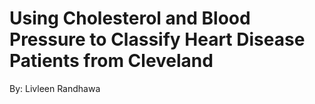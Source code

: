 # Using Cholesterol and Blood Pressure to Classify Heart Disease Patients from Cleveland
By: Livleen Randhawa
